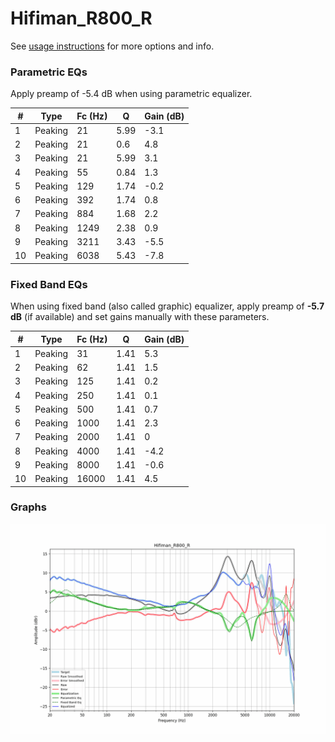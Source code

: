 # Hifiman_R800_R
See [usage instructions](https://github.com/jaakkopasanen/AutoEq#usage) for more options and info.

### Parametric EQs
Apply preamp of -5.4 dB when using parametric equalizer.

|   # | Type    |   Fc (Hz) |    Q |   Gain (dB) |
|-----|---------|-----------|------|-------------|
|   1 | Peaking |        21 | 5.99 |        -3.1 |
|   2 | Peaking |        21 | 0.6  |         4.8 |
|   3 | Peaking |        21 | 5.99 |         3.1 |
|   4 | Peaking |        55 | 0.84 |         1.3 |
|   5 | Peaking |       129 | 1.74 |        -0.2 |
|   6 | Peaking |       392 | 1.74 |         0.8 |
|   7 | Peaking |       884 | 1.68 |         2.2 |
|   8 | Peaking |      1249 | 2.38 |         0.9 |
|   9 | Peaking |      3211 | 3.43 |        -5.5 |
|  10 | Peaking |      6038 | 5.43 |        -7.8 |

### Fixed Band EQs
When using fixed band (also called graphic) equalizer, apply preamp of **-5.7 dB** (if available) and set gains manually with these parameters.

|   # | Type    |   Fc (Hz) |    Q |   Gain (dB) |
|-----|---------|-----------|------|-------------|
|   1 | Peaking |        31 | 1.41 |         5.3 |
|   2 | Peaking |        62 | 1.41 |         1.5 |
|   3 | Peaking |       125 | 1.41 |         0.2 |
|   4 | Peaking |       250 | 1.41 |         0.1 |
|   5 | Peaking |       500 | 1.41 |         0.7 |
|   6 | Peaking |      1000 | 1.41 |         2.3 |
|   7 | Peaking |      2000 | 1.41 |         0   |
|   8 | Peaking |      4000 | 1.41 |        -4.2 |
|   9 | Peaking |      8000 | 1.41 |        -0.6 |
|  10 | Peaking |     16000 | 1.41 |         4.5 |

### Graphs
![](./Hifiman_R800_R.png)
